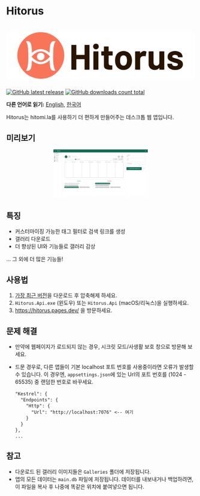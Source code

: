 # Hitorus

<h1 align="center">
  <picture>
    <source media="(prefers-color-scheme: dark)" srcset="content/banner-dark.jpeg">
    <source media="(prefers-color-scheme: light)" srcset="content/banner-light.png">
    <img alt="Hitorus" src="content/banner-light.png">
  </picture>
</h1>

[![GitHub latest release](https://img.shields.io/github/release/kaismic/Hitorus.svg?logo=github)](https://github.com/kaismic/Hitorus/releases/latest)
[![GitHub downloads count total](https://img.shields.io/github/downloads/kaismic/Hitorus/total.svg?logo=github)](https://github.com/kaismic/Hitorus/releases)

**다른 언어로 읽기:** [English](README.md), [한국어](README-ko.md)

Hitorus는 hitomi.la를 사용하기 더 편하게 만들어주는 데스크톱 웹 앱입니다.

## 미리보기
<div align="center">
  <img src="./content/preview-1.jpeg" width="50%">
</div>

## 특징
- 커스터마이징 가능한 태그 필터로 검색 링크를 생성
- 갤러리 다운로드
- 더 향상된 UI와 기능들로 갤러리 감상

... 그 외에 더 많은 기능들!

## 사용법
1. [가장 최근 버전](https://github.com/kaismic/Hitorus/releases/latest)을 다운로드 후 압축해제 하세요.
2. `Hitorus.Api.exe` (윈도우) 또는 `Hitorus.Api` (macOS/리눅스)을 실행하세요.
3. https://hitorus.pages.dev/ 을 방문하세요.

## 문제 해결
- 만약에 웹페이지가 로드되지 않는 경우, 시크릿 모드/사생활 보호 창으로 방문해 보세요.
- 드문 경우로, 다른 앱들이 기본 localhost 포트 번호를 사용중이라면 오류가 발생할 수 있습니다. 이 경우엔, `appsettings.json`에 있는 Url의 포트 번호를 (1024 - 65535) 중 랜덤한 번호로 바꾸세요.

      "Kestrel": {
        "Endpoints": {
          "Http": {
            "Url": "http://localhost:7076" <-- 여기
          }
        }
      },
      ...

## 참고
- 다운로드 된 갤러리 이미지들은 `Galleries` 폴더에 저장됩니다.
- 앱의 모든 데이터는 `main.db` 파일에 저장됩니다. 데이터를 내보내거나 백업하려면, 이 파일을 복사 후 나중에 똑같은 위치에 붙여넣으면 됩니다.
